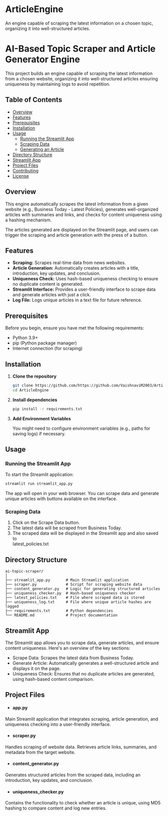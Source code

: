 # ArticleEngine
An engine capable of scraping the latest information on a chosen topic, organizing it into well-structured articles.

# AI-Based Topic Scraper and Article Generator Engine

This project builds an engine capable of scraping the latest information from a chosen website, organizing it into well-structured articles ensuring uniqueness by maintaining logs to avoid repetition.

## Table of Contents
- [Overview](#overview)
- [Features](#features)
- [Prerequisites](#prerequisites)
- [Installation](#installation)
- [Usage](#usage)
  - [Running the Streamlit App](#running-the-streamlit-app)
  - [Scraping Data](#scraping-data)
  - [Generating an Article](#generating-an-article)
- [Directory Structure](#directory-structure)
- [Streamlit App](#streamlit-app)
- [Project Files](#project-files)
- [Contributing](#contributing)
- [License](#license)

## Overview
This engine automatically scrapes the latest information from a given website (e.g., Business Today - Latest Policies), generates well-organized articles with summaries and links, and checks for content uniqueness using a hashing mechanism.

The articles generated are displayed on the Streamlit page, and users can trigger the scraping and article generation with the press of a button.

## Features
- **Scraping:** Scrapes real-time data from news websites.
- **Article Generation:** Automatically creates articles with a title, introduction, key updates, and conclusion.
- **Uniqueness Check:** Uses hash-based uniqueness checking to ensure no duplicate content is generated.
- **Streamlit Interface:** Provides a user-friendly interface to scrape data and generate articles with just a click.
- **Log File:** Logs unique articles in a text file for future reference.

## Prerequisites
Before you begin, ensure you have met the following requirements:
- Python 3.9+
- pip (Python package manager)
- Internet connection (for scraping)

## Installation

1. **Clone the repository**

   ```bash
   git clone https://github.com/https://github.com/VaishnaviM2003/ArticleEngine/ArticleEngine.git
   cd ArticleEngine
2. **Install dependencies**

   ```bash
   pip install -r requirements.txt
3. **Add Environment Variables**
   
   You might need to configure environment variables (e.g., paths for saving logs) if necessary.

## Usage
### Running the Streamlit App
To start the Streamlit application:

  ```bash
  streamlit run streamlit_app.py
  ```
The app will open in your web browser. You can scrape data and generate unique articles with buttons available on the interface.

### Scraping Data
1. Click on the Scrape Data button.
2. The latest data will be scraped from Business Today.
3. The scraped data will be displayed in the Streamlit app and also saved to <div class="highlight-box"> latest_policies.txt </div>

## Directory Structure

  ```plaintext
ai-topic-scraper/
│
├── streamlit_app.py       # Main Streamlit application
├── scraper.py             # Script for scraping website data
├── content_generator.py   # Logic for generating structured articles
├── uniqueness_checker.py  # Hash-based uniqueness checker
├── latest_policies.txt    # File where scraped data is stored
├── uniqueness_log.txt     # File where unique article hashes are logged
├── requirements.txt       # Python dependencies
└── README.md              # Project documentation
```

## Streamlit App
The Streamlit app allows you to scrape data, generate articles, and ensure content uniqueness. Here's an overview of the key sections:
- Scrape Data: Scrapes the latest data from Business Today.
- Generate Article: Automatically generates a well-structured article and displays it on the page.
- Uniqueness Check: Ensures that no duplicate articles are generated, using hash-based content comparison.

## Project Files

- #### app.py
Main Streamlit application that integrates scraping, article generation, and uniqueness checking into a user-friendly interface.

- #### scraper.py
Handles scraping of website data. Retrieves article links, summaries, and metadata from the target website.

- #### content_generator.py
Generates structured articles from the scraped data, including an introduction, key updates, and conclusion.

- #### uniqueness_checker.py
Contains the functionality to check whether an article is unique, using MD5 hashing to compare content and log new entries.






